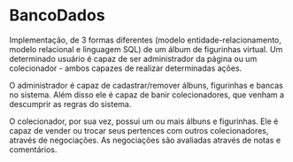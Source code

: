 # BancoDados
Implementação, de 3 formas diferentes (modelo entidade-relacionamento, modelo relacional e linguagem SQL) de um álbum de figurinhas virtual. Um determinado usuário é capaz de ser administrador da página ou um colecionador - ambos capazes de realizar determinadas ações.

O administrador é capaz de cadastrar/remover álbuns, figurinhas e bancas no sistema. Além disso ele é capaz de banir colecionadores, que venham a descumprir as regras do sistema.

O colecionador, por sua vez, possui um ou mais álbuns e figurinhas. Ele é capaz de vender ou trocar seus pertences com outros colecionadores, através de negociações. As negociações são avaliadas através de notas e comentários.
